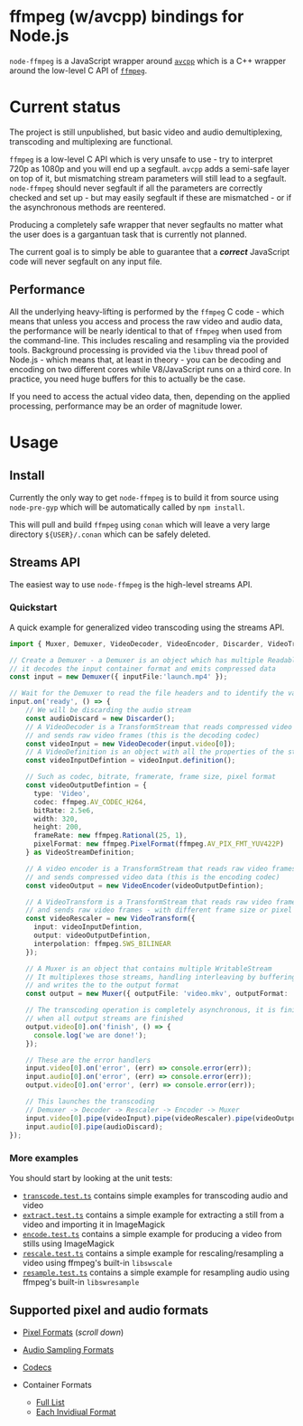 # ffmpeg (w/avcpp) bindings for Node.js

`node-ffmpeg` is a JavaScript wrapper around [`avcpp`](https://github.com/h4tr3d/avcpp) which is a C++ wrapper around the low-level C API of [`ffmpeg`](https://ffmpeg.org/).

# Current status

The project is still unpublished, but basic video and audio demultiplexing, transcoding and multiplexing are functional.

`ffmpeg` is a low-level C API which is very unsafe to use - try to interpret 720p as 1080p and you will end up a segfault. `avcpp` adds a semi-safe layer on top of it, but mismatching stream parameters will still lead to a segfault. `node-ffmpeg` should never segfault if all the parameters are correctly checked and set up - but may easily segfault if these are mismatched - or if the asynchronous methods are reentered.

Producing a completely safe wrapper that never segfaults no matter what the user does is a gargantuan task that is currently not planned.

The current goal is to simply be able to guarantee that a ***correct*** JavaScript code will never segfault on any input file.

## Performance

All the underlying heavy-lifting is performed by the `ffmpeg` C code - which means that unless you access and process the raw video and audio data, the performance will be nearly identical to that of `ffmpeg` when used from the command-line. This includes rescaling and resampling via the provided tools. Background processing is provided via the `libuv` thread pool of Node.js - which means that, at least in theory - you can be decoding and encoding on two different cores while V8/JavaScript runs on a third core. In practice, you need huge buffers for this to actually be the case.

If you need to access the actual video data, then, depending on the applied processing, performance may be an order of magnitude lower.

# Usage

## Install

Currently the only way to get `node-ffmpeg` is to build it from source using `node-pre-gyp` which will be automatically called by `npm install`.

This will pull and build `ffmpeg` using `conan` which will leave a very large directory `${USER}/.conan` which can be safely deleted.

## Streams API

The easiest way to use `node-ffmpeg` is the high-level streams API.

### Quickstart

A quick example for generalized video transcoding using the streams API.

```ts
import { Muxer, Demuxer, VideoDecoder, VideoEncoder, Discarder, VideoTransform, VideoStreamDefinition } from 'node-ffmpeg/Stream';

// Create a Demuxer - a Demuxer is an object which has multiple ReadableStream,
// it decodes the input container format and emits compressed data
const input = new Demuxer({ inputFile:'launch.mp4' });

// Wait for the Demuxer to read the file headers and to identify the various streams
input.on('ready', () => {
    // We will be discarding the audio stream
    const audioDiscard = new Discarder();
    // A VideoDecoder is a TransformStream that reads compressed video data
    // and sends raw video frames (this is the decoding codec)
    const videoInput = new VideoDecoder(input.video[0]);
    // A VideoDefinition is an object with all the properties of the stream
    const videoInputDefintion = videoInput.definition();

    // Such as codec, bitrate, framerate, frame size, pixel format
    const videoOutputDefintion = {
      type: 'Video',
      codec: ffmpeg.AV_CODEC_H264,
      bitRate: 2.5e6,
      width: 320,
      height: 200,
      frameRate: new ffmpeg.Rational(25, 1),
      pixelFormat: new ffmpeg.PixelFormat(ffmpeg.AV_PIX_FMT_YUV422P)
    } as VideoStreamDefinition;

    // A video encoder is a TransformStream that reads raw video frames
    // and sends compressed video data (this is the encoding codec)
    const videoOutput = new VideoEncoder(videoOutputDefintion);

    // A VideoTransform is a TransformStream that reads raw video frames
    // and sends raw video frames - with different frame size or pixel format
    const videoRescaler = new VideoTransform({
      input: videoInputDefintion,
      output: videoOutputDefintion,
      interpolation: ffmpeg.SWS_BILINEAR
    });

    // A Muxer is an object that contains multiple WritableStream
    // It multiplexes those streams, handling interleaving by buffering,
    // and writes the to the output format
    const output = new Muxer({ outputFile: 'video.mkv', outputFormat: 'mkv', streams: [videoOutput] });

    // The transcoding operation is completely asynchronous, it is finished
    // when all output streams are finished
    output.video[0].on('finish', () => {
      console.log('we are done!');
    });

    // These are the error handlers
    input.video[0].on('error', (err) => console.error(err));
    input.audio[0].on('error', (err) => console.error(err));
    output.video[0].on('error', (err) => console.error(err));

    // This launches the transcoding
    // Demuxer -> Decoder -> Rescaler -> Encoder -> Muxer
    input.video[0].pipe(videoInput).pipe(videoRescaler).pipe(videoOutput).pipe(output.video[0]);
    input.audio[0].pipe(audioDiscard);
});
```

### More examples

You should start by looking at the unit tests:
  * [`transcode.test.ts`](https://github.com/mmomtchev/node-ffmpeg/blob/main/test/transcode.test.ts) contains simple examples for transcoding audio and video
  * [`extract.test.ts`](https://github.com/mmomtchev/node-ffmpeg/blob/main/test/extract.test.ts) contains a simple example for extracting a still from a video and importing it in ImageMagick
  * [`encode.test.ts`](https://github.com/mmomtchev/node-ffmpeg/blob/main/test/encode.test.ts) contains a simple example for producing a video from stills using ImageMagick
  * [`rescale.test.ts`](https://github.com/mmomtchev/node-ffmpeg/blob/main/test/rescale.test.ts) contains a simple example for rescaling/resampling a video using ffmpeg's built-in `libswscale`
  * [`resample.test.ts`](https://github.com/mmomtchev/node-ffmpeg/blob/main/test/resample.test.ts) contains a simple example for resampling audio using ffmpeg's built-in `libswresample`

## Supported pixel and audio formats

* [Pixel Formats](https://github.com/FFmpeg/FFmpeg/blob/master/libavutil/pixdesc.c) (*scroll down*)

* [Audio Sampling Formats](https://github.com/FFmpeg/FFmpeg/blob/master/libavutil/samplefmt.c)

* [Codecs](https://github.com/FFmpeg/FFmpeg/blob/master/libavcodec/codec_id.h)

* Container Formats
  * [Full List](https://github.com/FFmpeg/FFmpeg/blob/master/libavformat/allformats.c)
  * [Each Invidiual Format](https://github.com/FFmpeg/FFmpeg/tree/master/libavformat)

